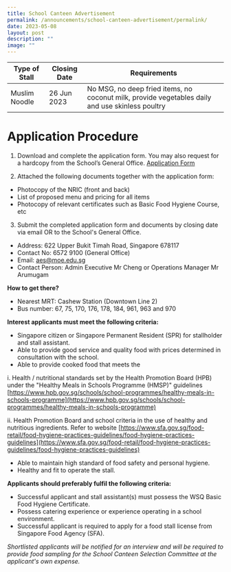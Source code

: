 ```yaml
---
title: School Canteen Advertisement
permalink: /announcements/school-canteen-advertisement/permalink/
date: 2023-05-08
layout: post
description: ""
image: ""
---
```

| Type of Stall | Closing Date | Requirements |
| -------- | -------- | -------- |
| Muslim Noodle      | 26 Jun 2023    | No MSG, no deep fried items, no coconut milk, provide vegetables daily and use skinless poultry    |

# **Application Procedure**
1. Download and complete the application form. You may also request for a hardcopy from the School’s General Office. 
[Application Form](/files/appexistingsch%20application%20form.pdf)


2. Attached the following documents together with the application form:
* Photocopy of the NRIC (front and back)
* List of proposed menu and pricing for all items
* Photocopy of relevant certificates such as Basic Food Hygiene Course, etc

3. Submit the completed application form and documents by closing date via email OR to the School's General Office.
* Address: 622 Upper Bukit Timah Road, Singapore 678117
* Contact No: 6572 9100 (General Office)
* Email: aes@moe.edu.sg
* Contact Person: Admin Executive Mr Cheng or Operations Manager Mr Arumugam

**How to get there?**
* Nearest MRT: Cashew Station (Downtown Line 2)
* Bus number: 67, 75, 170, 176, 178, 184, 961, 963 and 970

**Interest applicants must meet the following criteria:**
* Singapore citizen or Singapore Permanent Resident (SPR) for stallholder and stall assistant.
* Able to provide good service and quality food with prices determined in consultation with the school.
* Able to provide cooked food that meets the 

i.	Health / nutritional standards set by the Health Promotion Board (HPB) under the "Healthy Meals in Schools Programme (HMSP)" guidelines
[https://www.hpb.gov.sg/schools/school-programmes/healthy-meals-in-schools-programme](https://www.hpb.gov.sg/schools/school-programmes/healthy-meals-in-schools-programme)

ii.	Health Promotion Board and school criteria in the use of healthy and nutritious ingredients. Refer to website [https://www.sfa.gov.sg/food-retail/food-hygiene-practices-guidelines/food-hygiene-practices-guidelines](https://www.sfa.gov.sg/food-retail/food-hygiene-practices-guidelines/food-hygiene-practices-guidelines)
* Able to maintain high standard of food safety and personal hygiene.
* Healthy and fit to operate the stall.

**Applicants should preferably fulfil the following criteria:**
* Successful applicant and stall assistant(s) must possess the WSQ Basic Food Hygiene Certificate.
* Possess catering experience or experience operating in a school environment.
* Successful applicant is required to apply for a food stall license from Singapore Food Agency (SFA).

*Shortlisted applicants will be notified for an interview and will be required to provide food sampling for the School Canteen Selection Committee at the applicant's own expense.*